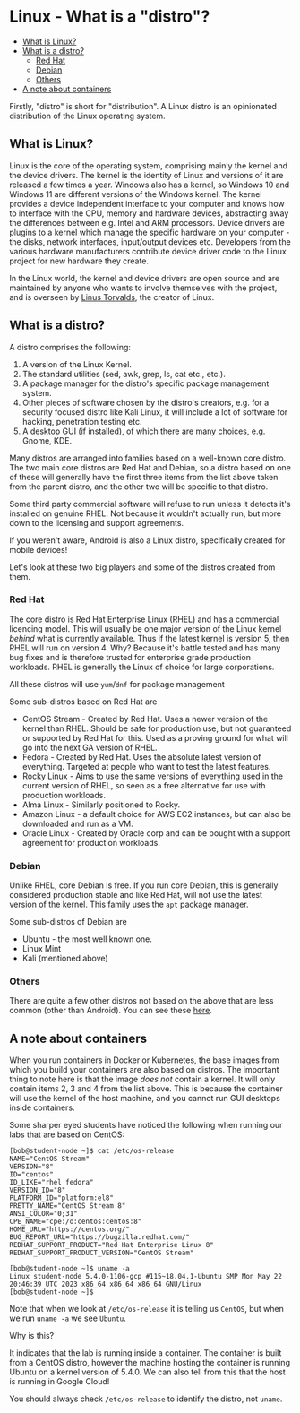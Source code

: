 # Linux - What is a "distro"?

* [What is Linux?](#what-is-linux)
* [What is a distro?](#what-is-a-distro)
    * [Red Hat](#red-hat)
    * [Debian](#debian)
    * [Others](#others)
* [A note about containers](#a-note-about-containers)

Firstly, "distro" is short for "distribution". A Linux distro is an opinionated distribution of the Linux operating system.

## What is Linux?

Linux is the core of the operating system, comprising mainly the kernel and the device drivers. The kernel is the identity of Linux and versions of it are released a few times a year. Windows also has a kernel, so Windows 10 and Windows 11 are different versions of the Windows kernel. The kernel provides a device independent interface to your computer and knows how to interface with the CPU, memory and hardware devices, abstracting away the differences between e.g. Intel and ARM processors. Device drivers are plugins to a kernel which manage the specific hardware on your computer - the disks, network interfaces, input/output devices etc. Developers from the various hardware manufacturers contribute device driver code to the Linux project for new hardware they create.

In the Linux world, the kernel and device drivers are open source and are maintained by anyone who wants to involve themselves with the project, and is overseen by [Linus Torvalds](https://en.wikipedia.org/wiki/Linus_Torvalds), the creator of Linux.

## What is a distro?

A distro comprises the following:

1. A version of the Linux Kernel.
1. The standard utilities (sed, awk, grep, ls, cat etc., etc.).
1. A package manager for the distro's specific package management system.
1. Other pieces of software chosen by the distro's creators, e.g. for a security focused distro like Kali Linux, it will include a lot of software for hacking, penetration testing etc.
1. A desktop GUI (if installed), of which there are many choices, e.g. Gnome, KDE.

Many distros are arranged into families based on a well-known core distro. The two main core distros are Red Hat and Debian, so a distro based on one of these will generally have the first three items from the list above taken from the parent distro, and the other two will be specific to that distro.

Some third party commercial software will refuse to run unless it detects it's installed on genuine RHEL. Not because it wouldn't actually run, but more down to the licensing and support agreements.

If you weren't aware, Android is also a Linux distro, specifically created for mobile devices!

Let's look at these two big players and some of the distros created from them.

### Red Hat

The core distro is Red Hat Enterprise Linux (RHEL) and has a commercial licencing model. This will usually be one major version of the Linux kernel *behind* what is currently available. Thus if the latest kernel is version 5, then RHEL will run on version 4. Why? Because it's battle tested and has many bug fixes and is therefore trusted for enterprise grade production workloads. RHEL is generally the Linux of choice for large corporations.

All these distros will use `yum`/`dnf` for package management

Some sub-distros based on Red Hat are

* CentOS Stream - Created by Red Hat. Uses a newer version of the kernel than RHEL. Should be safe for production use, but not guaranteed or supported by Red Hat for this. Used as a proving ground for what will go into the next GA version of RHEL.
* Fedora - Created by Red Hat. Uses the absolute latest version of everything. Targeted at people who want to test the latest features.
* Rocky Linux - Aims to use the same versions of everything used in the current version of RHEL, so seen as a free alternative for use with production workloads.
* Alma Linux - Similarly positioned to Rocky.
* Amazon Linux - a default choice for AWS EC2 instances, but can also be downloaded and run as a VM.
* Oracle Linux - Created by Oracle corp and can be bought with a support agreement for production workloads.

### Debian

Unlike RHEL, core Debian is free. If you run core Debian, this is generally considered production stable and like Red Hat, will not use the latest version of the kernel. This family uses the `apt` package manager.

Some sub-distros of Debian are

* Ubuntu - the most well known one.
* Linux Mint
* Kali (mentioned above)

### Others

There are quite a few other distros not based on the above that are less common (other than Android). You can see these [here](https://en.wikipedia.org/wiki/List_of_Linux_distributions).

## A note about containers

When you run containers in Docker or Kubernetes, the base images from which you build your containers are also based on distros. The important thing to note here is that the image *does not* contain a kernel. It will only contain items 2, 3 and 4 from the list above. This is because the container will use the kernel of the host machine, and you cannot run GUI desktops inside containers.

Some sharper eyed students have noticed the following when running our labs that are based on CentOS:

```text
[bob@student-node ~]$ cat /etc/os-release
NAME="CentOS Stream"
VERSION="8"
ID="centos"
ID_LIKE="rhel fedora"
VERSION_ID="8"
PLATFORM_ID="platform:el8"
PRETTY_NAME="CentOS Stream 8"
ANSI_COLOR="0;31"
CPE_NAME="cpe:/o:centos:centos:8"
HOME_URL="https://centos.org/"
BUG_REPORT_URL="https://bugzilla.redhat.com/"
REDHAT_SUPPORT_PRODUCT="Red Hat Enterprise Linux 8"
REDHAT_SUPPORT_PRODUCT_VERSION="CentOS Stream"

[bob@student-node ~]$ uname -a
Linux student-node 5.4.0-1106-gcp #115~18.04.1-Ubuntu SMP Mon May 22 20:46:39 UTC 2023 x86_64 x86_64 x86_64 GNU/Linux
[bob@student-node ~]$
```

Note that when we look at `/etc/os-release` it is telling us `CentOS`, but when we run `uname -a` we see `Ubuntu`.

Why is this?

It indicates that the lab is running inside a container. The container is built from a CentOS distro, however the machine hosting the container is running Ubuntu on a kernel version of 5.4.0. We can also tell from this that the host is running in Google Cloud!

You should always check `/etc/os-release` to identify the distro, not `uname`.

